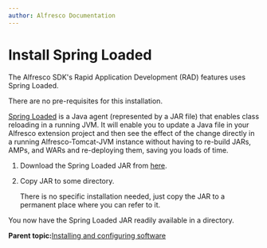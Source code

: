 ```yaml
---
author: Alfresco Documentation
---
```


# Install Spring Loaded

The Alfresco SDK's Rapid Application Development \(RAD\) features uses Spring Loaded.

There are no pre-requisites for this installation.

[Spring Loaded](https://github.com/spring-projects/spring-loaded) is a Java agent \(represented by a JAR file\) that enables class reloading in a running JVM. It will enable you to update a Java file in your Alfresco extension project and then see the effect of the change directly in a running Alfresco-Tomcat-JVM instance without having to re-build JARs, AMPs, and WARs and re-deploying them, saving you loads of time.

1.  Download the Spring Loaded JAR from [here](https://github.com/spring-projects/spring-loaded).

2.  Copy JAR to some directory.

    There is no specific installation needed, just copy the JAR to a permanent place where you can refer to it.


You now have the Spring Loaded JAR readily available in a directory.

**Parent topic:**[Installing and configuring software](../concepts/alfresco-sdk-installing-prerequisite-software.md)

